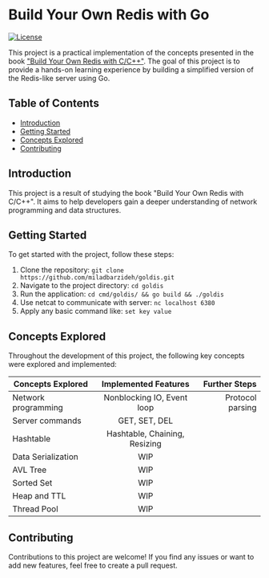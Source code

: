 # Build Your Own Redis with Go

[![License](https://img.shields.io/badge/license-apache_2.0-red?style=for-the-badge&logo=none)](LICENSE)

This project is a practical implementation of the concepts presented in the book ["Build Your Own Redis with C/C++"](https://build-your-own.org/redis/). The goal of this project is to provide a hands-on learning experience by building a simplified version of the Redis-like server using Go.

## Table of Contents

- [Introduction](#introduction)
- [Getting Started](#getting-started)
- [Concepts Explored](#concepts-explored)
- [Contributing](#contributing)

## Introduction

This project is a result of studying the book "Build Your Own Redis with C/C++". It aims to help developers gain a deeper understanding 
of network programming and data structures.

## Getting Started

To get started with the project, follow these steps:

1. Clone the repository: `git clone https://github.com/miladbarzideh/goldis.git`
2. Navigate to the project directory: `cd goldis`
3. Run the application: `cd cmd/goldis/ && go build && ./goldis`
4. Use netcat to communicate with server: `nc localhost 6380`
5. Apply any basic command like: `set key value`

## Concepts Explored

Throughout the development of this project, the following key concepts were explored and implemented:

| Concepts Explored  |     Implemented Features      |    Further Steps |
|--------------------|:-----------------------------:|-----------------:|
| Network programming |  Nonblocking IO, Event loop   | Protocol parsing |
| Server commands    |         GET, SET, DEL         |                  |
| Hashtable          | Hashtable, Chaining, Resizing |                  |
| Data Serialization |              WIP              |                  |
| AVL Tree           |              WIP              |                  |
| Sorted Set         |              WIP              |                  |
| Heap and TTL       |              WIP              |                  |
| Thread Pool        |              WIP              |                  |

## Contributing

Contributions to this project are welcome! If you find any issues or want to add new features, feel free to create a pull request.
